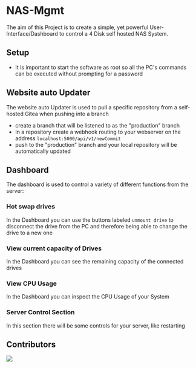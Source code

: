 # NAS-Mgmt

The aim of this Project is to create a simple, yet powerful User-Interface/Dashboard to control a 4 Disk self hosted NAS System.

## Setup

- It is important to start the software as root so all the PC's commands can be executed without prompting for a password


## Website auto Updater

The website auto Updater is used to pull a specific repository from a self-hosted Gitea when pushing into a branch
- create a branch that will be listened to as the "production" branch
- In a repository create a webhook routing to your webserver on the address `localhost:5000/api/v1/newCommit` 
- push to the "production" branch and your local repository will be automatically updated

## Dashboard
The dashboard is used to control a variety of different functions from the server:

### Hot swap drives
In the Dashboard you can use the buttons labeled `unmount drive` to disconnect the drive from the PC and therefore being able to change the drive to a new one

### View current capacity of Drives
In the Dashboard you can see the remaining capacity of the connected drives

### View CPU Usage
In the Dashboard you can inspect the CPU Usage of your System

### Server Control Section
In this section there will be some controls for your server, like restarting  


## Contributors

<img src = "https://contrib.rocks/image?repo=AgentSchmisch/NAS_mgmt"/>
